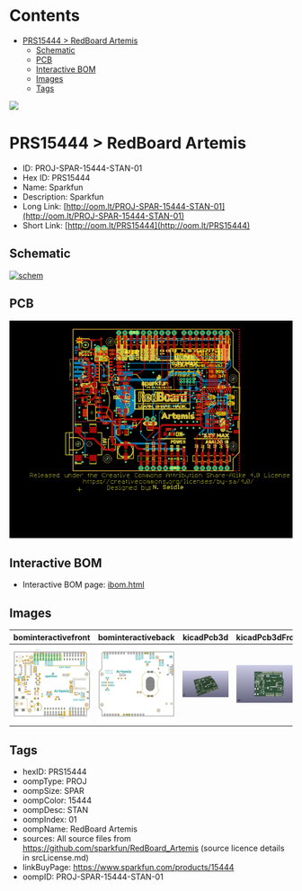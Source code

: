 



Contents
========

* [PRS15444 > RedBoard Artemis](#prs15444--redboard-artemis)
	* [Schematic](#schematic)
	* [PCB](#pcb)
	* [Interactive BOM](#interactive-bom)
	* [Images](#images)
	* [Tags](#tags)
  
![][im]
# PRS15444 > RedBoard Artemis

- ID: PROJ-SPAR-15444-STAN-01
- Hex ID: PRS15444
- Name: Sparkfun
- Description: Sparkfun
- Long Link: [http://oom.lt/PROJ-SPAR-15444-STAN-01](http://oom.lt/PROJ-SPAR-15444-STAN-01)
- Short Link: [http://oom.lt/PRS15444](http://oom.lt/PRS15444)

## Schematic
  
[![schem](eagleSchemImage.png)](eagleSchemImage.png)
## PCB
  
[![pcb](eagleImage.png)](eagleImage.png)
## Interactive BOM

- Interactive BOM page: [ibom.html](https://htmlpreview.github.io/?https://github.com/oomlout/oomlout_OOMP_projects/blob/main/PROJ-SPAR-15444-STAN-01/kicad/bom/ibom.html)

## Images
  
  

|bominteractivefront|bominteractiveback|kicadPcb3d|kicadPcb3dFront|kicadPcb3dBack|eagleImage|eagleSchemImage|
| :---: | :---: | :---: | :---: | :---: | :---: | :---: |
|[![bominteractivefront](bomFront_140.png)](bomFront.png)|[![bominteractiveback](bomBack_140.png)](bomBack.png)|[![kicadPcb3d](kicadPcb3d_140.png)](kicadPcb3d.png)|[![kicadPcb3dFront](kicadPcb3dFront_140.png)](kicadPcb3dFront.png)|[![kicadPcb3dBack](kicadPcb3dBack_140.png)](kicadPcb3dBack.png)|[![eagleImage](eagleImage_140.png)](eagleImage.png)|[![eagleSchemImage](eagleSchemImage_140.png)](eagleSchemImage.png)|

## Tags

- hexID: PRS15444
- oompType: PROJ
- oompSize: SPAR
- oompColor: 15444
- oompDesc: STAN
- oompIndex: 01
- oompName: RedBoard Artemis
- sources: All source files from https://github.com/sparkfun/RedBoard_Artemis (source licence details in srcLicense.md)
- linkBuyPage: https://www.sparkfun.com/products/15444
- oompID: PROJ-SPAR-15444-STAN-01



[im]: kicadPcb3d_450.png
